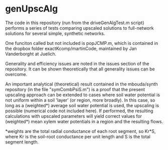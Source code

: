 # genUpscAlg

The code in this repository (run from the driveGenAlgTest.m script) performs a series of tests comparing upscaled solutions to full-network solutions for several simple, synthetic networks.

One funciton called but not included is popJCMP.m, which is contained in the dropbox folder exactKcomp/martinCode, maintained by Jan Vanderborght at Juelich.

Generality and efficiency issues are noted in the issues section of the repository. It can be shown theoretically that all generality issues can be overcome.

An important analytical (theoretical) result contained in the mbouda/synth repository (in the file "symCombPsiS.m") is a proof that the present upscaling approach can be extended to cases where soil water potential is not uniform within a soil 'layer' (or region, more broadly). In this case, so long as a (weighted\*) average soil water potential is used, the upscaling is possible (numerical code not included here). If performed, the resulting calculations with upscaled parameters will yield correct values for (weighted\*) mean xylem water potentials in a region and the resulting flows.

\*weights are the total radial conductance of each root segment, so Kr\*S, where Kr is the soil-root conductance per unit length and S is the total segment length.
